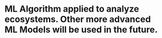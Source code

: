 # ML Algorithm applied to analyze ecosystems. Other more advanced ML Models will be used in the future.
